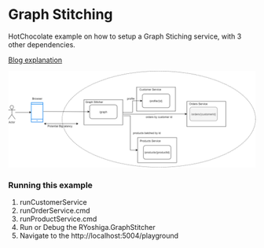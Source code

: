 # Graph Stitching

HotChocolate example on how to setup a Graph Stiching service, with 3 other dependencies.

[Blog explanation](http://example.com)

![Example](architecture.png)

### Running this example

1. runCustomerService
2. runOrderService.cmd
3. runProductService.cmd
4. Run or Debug the RYoshiga.GraphStitcher
5. Navigate to the http://localhost:5004/playground